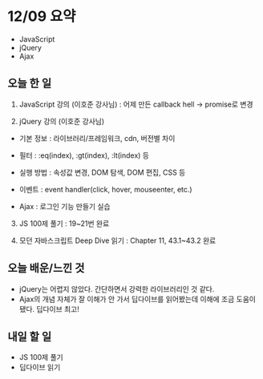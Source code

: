 # 12/09 요약
- JavaScript
- jQuery
- Ajax

## 오늘 한 일
1. JavaScript 강의 (이호준 강사님) : 어제 만든 callback hell -> promise로 변경

2. jQuery 강의 (이호준 강사님)

- 기본 정보 : 라이브러리/프레임워크, cdn, 버전별 차이

- 필터 : :eq(index), :gt(index), :lt(index) 등

- 실행 방법 : 속성값 변경, DOM 탐색, DOM 편집, CSS 등

- 이벤트 : event handler(click, hover, mouseenter, etc.)

- Ajax : 로그인 기능 만들기 실습

3. JS 100제 풀기 : 19~21번 완료

4. 모던 자바스크립트 Deep Dive 읽기 : Chapter 11, 43.1~43.2 완료

## 오늘 배운/느낀 것
- jQuery는 어렵지 않았다. 간단하면서 강력한 라이브러리인 것 같다.
- Ajax의 개념 자체가 잘 이해가 안 가서 딥다이브를 읽어봤는데 이해에 조금 도움이 됐다. 딥다이브 최고!

## 내일 할 일
- JS 100제 풀기
- 딥다이브 읽기